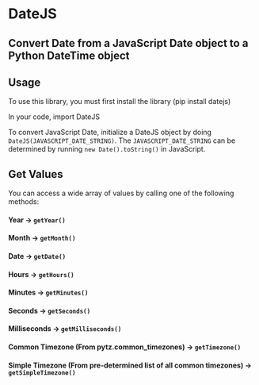 # DateJS

## Convert Date from a JavaScript Date object to a Python DateTime object

## Usage

To use this library, you must first install the library (pip install datejs)

In your code, import DateJS

To convert JavaScript Date, initialize a DateJS object by doing `DateJS(JAVASCRIPT_DATE_STRING)`. The `JAVASCRIPT_DATE_STRING` can be determined by running `new Date().toString()` in JavaScript.

## Get Values

You can access a wide array of values by calling one of the following methods:

#### Year -> `getYear()`
#### Month -> `getMonth()`
#### Date -> `getDate()`
#### Hours -> `getHours()`
#### Minutes -> `getMinutes()`
#### Seconds -> `getSeconds()`
#### Milliseconds -> `getMilliseconds()`
#### Common Timezone (From pytz.common_timezones) -> `getTimezone()`
#### Simple Timezone (From pre-determined list of all common timezones) -> `getSimpleTimezone()`
